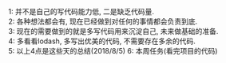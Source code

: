1: 并不是自己的写代码能力低, 二是缺乏代码量.<br/>
2: 各种想法都会有, 现在已经做到对任何的事情都会负责到底.<br/>
3: 现在的需要做到的就是多写代码用来沉淀自己, 未来做基础的准备.<br/>
4: 多看看lodash, 多写出优美的代码, 不需要存在多余的代码.<br/>
5: 以上4点是这些天的总结(2018/8/5)
6: 本周任务(看完项目的代码)
